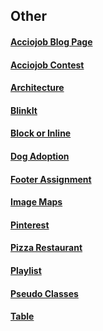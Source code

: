 ## Other

#### [Acciojob Blog Page](https://meetgovindbajaj.github.io/Acciojob/Other/Acciojob%20Blog%20Page/)

#### [Acciojob Contest](https://meetgovindbajaj.github.io/Acciojob/Other/acciojob-contest/)

#### [Architecture](https://meetgovindbajaj.github.io/Acciojob/Other/Architecture/)

#### [BlinkIt](https://meetgovindbajaj.github.io/Acciojob/Other/blinkit/)

#### [Block or Inline](https://meetgovindbajaj.github.io/Acciojob/Other/Block%20or%20Inline/)

#### [Dog Adoption](https://meetgovindbajaj.github.io/Acciojob/Other/Dog%20Adoption/)

#### [Footer Assignment](https://meetgovindbajaj.github.io/Acciojob/Other/Footer%20Assignment/)

#### [Image Maps](https://meetgovindbajaj.github.io/Acciojob/Other/Image-maps/)

#### [Pinterest](https://meetgovindbajaj.github.io/Acciojob/Other/pinterest/)

#### [Pizza Restaurant](https://meetgovindbajaj.github.io/Acciojob/Other/pizza-restaurant/)

#### [Playlist](https://meetgovindbajaj.github.io/Acciojob/Other/Playlist/)

#### [Pseudo Classes](https://meetgovindbajaj.github.io/Acciojob/Other/pseudo-classes/)

#### [Table](https://meetgovindbajaj.github.io/Acciojob/Other/table/)
